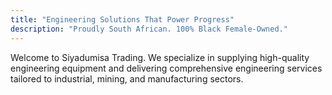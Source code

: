 ```yaml
---
title: "Engineering Solutions That Power Progress"
description: "Proudly South African. 100% Black Female-Owned."
---
```


Welcome to Siyadumisa Trading. We specialize in supplying high-quality engineering equipment and delivering comprehensive engineering services tailored to industrial, mining, and manufacturing sectors.